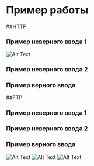# Пример работы
##HTTP
### Пример неверного ввода 1
![Alt Text](https://media.giphy.com/media/dxjtbWgsnaolfPz591/giphy.gif)
### Пример неверного ввода 2
### Пример верного ввода
##FTP
### Пример неверного ввода 1
### Пример неверного ввода 2
### Пример верного ввода
![Alt Text](https://github.com/VladimirKv41/Images/blob/main/Hnet-image%20(3).gif?raw=true)
![Alt Text](https://github.com/VladimirKv41/Images/blob/main/Hnet-image%20(5).gif?raw=true)
![Alt Text](https://github.com/VladimirKv41/Images/blob/main/Hnet-image%20(6).gif?raw=true)
